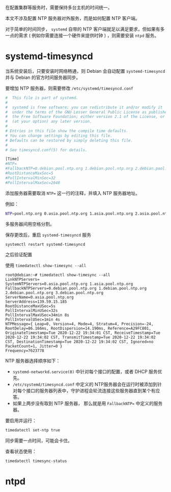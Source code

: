 在配置集群等服务时，需要保持多台主机的时间统一。

本文不涉及配置 NTP 服务器对外服务，而是如何配置 NTP 客户端。

对于简单的时间同步， `systemd` 自带的 NTP 客户端就足以满足要求，但如果有多一点的需求 ( 例如你需要连接一个硬件来提供时钟 ) ，则需要安装 `ntpd` 服务。

# systemd-timesyncd

当系统安装后，只要安装时网络畅通，则 Debian 会自动配置 `systemd-timesyncd` 并与 Debian 的官方时间服务器同步。

要增加 NTP 服务器，则需要修改 `/etc/systemd/timesyncd.conf`

```bash
#  This file is part of systemd.
#
#  systemd is free software; you can redistribute it and/or modify it
#  under the terms of the GNU Lesser General Public License as published by
#  the Free Software Foundation; either version 2.1 of the License, or
#  (at your option) any later version.
#
# Entries in this file show the compile time defaults.
# You can change settings by editing this file.
# Defaults can be restored by simply deleting this file.
#
# See timesyncd.conf(5) for details.

[Time]
#NTP=
#FallbackNTP=0.debian.pool.ntp.org 1.debian.pool.ntp.org 2.debian.pool.ntp.org 3.debian.pool.ntp.org
#RootDistanceMaxSec=5
#PollIntervalMinSec=32
#PollIntervalMaxSec=2048
```

添加服务器需要取消 `NTP=` 这一行的注释，并填入 NTP 服务器地址。

例如：
```bash
NTP=pool.ntp.org 0.asia.pool.ntp.org 1.asia.pool.ntp.org 2.asia.pool.ntp.org
```

多服务器间用空格分割。

保存更改后，重启 `systemd-timesyncd` 服务

```sh
systemctl restart systemd-timesyncd
```

之后验证配置

使用 `timedatectl show-timesync --all`

```console
root@debian:~# timedatectl show-timesync --all
LinkNTPServers=
SystemNTPServers=0.asia.pool.ntp.org 1.asia.pool.ntp.org
FallbackNTPServers=0.debian.pool.ntp.org 1.debian.pool.ntp.org 2.debian.pool.ntp.org 3.debian.pool.ntp.org
ServerName=0.asia.pool.ntp.org
ServerAddress=139.59.15.185
RootDistanceMaxUSec=5s
PollIntervalMinUSec=32s
PollIntervalMaxUSec=34min 8s
PollIntervalUSec=1min 4s
NTPMessage={ Leap=0, Version=4, Mode=4, Stratum=4, Precision=-24, RootDelay=86.166ms, RootDispersion=14.190ms, Reference=A29FC801, OriginateTimestamp=Tue 2020-12-22 19:34:01 CST, ReceiveTimestamp=Tue 2020-12-22 19:34:02 CST, TransmitTimestamp=Tue 2020-12-22 19:34:02 CST, DestinationTimestamp=Tue 2020-12-22 19:34:02 CST, Ignored=no PacketCount=1, Jitter=0 }
Frequency=7623778
```

NTP 服务器选择顺序如下：

- `systemd-networkd.service(8)` 中针对每个接口的配置，或者 DHCP 服务优先。
- `/etc/systemd/timesyncd.conf` 中定义的 NTP服务器会在运行时被添加到针对每个接口的服务器列表中，守护进程会轮流连接这些服务器直到某个有应答。
- 如果上两步没有取到 NTP 服务器， 那么就是用 `FallbackNTP=` 中定义的服务器。

要启用并运行：

```sh
timedatectl set-ntp true
```

同步需要一点时间，可能会卡住。

查看状态使用：

```sh
timedatectl timesync-status
```

# ntpd